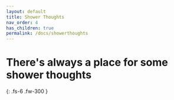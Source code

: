 ```yaml
---
layout: default
title: Shower Thoughts
nav_order: 4
has_children: true
permalink: /docs/showerthoughts
---
```


# There's always a place for some shower thoughts

{: .fs-6 .fw-300 }
